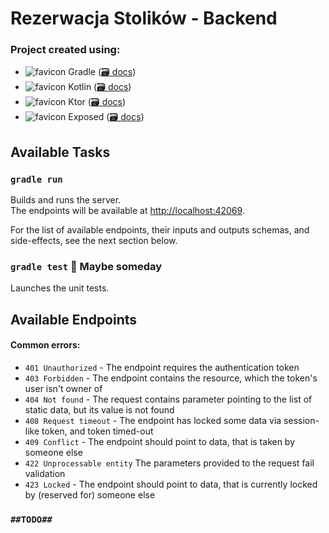 # Rezerwacja Stolików - Backend

### Project created using:
- ![favicon](https://www.google.com/s2/favicons?domain=https://gradle.org/) Gradle ([🗃️ docs](https://docs.gradle.org/current/userguide/userguide.html))
- ![favicon](https://www.google.com/s2/favicons?domain=https://kotlinlang.org/) Kotlin ([🗃️ docs](https://kotlinlang.org/docs/home.html))
- ![favicon](https://www.google.com/s2/favicons?domain=https://ktor.io/) Ktor ([🗃️ docs](https://ktor.io/docs/welcome.html))
- ![favicon](https://www.google.com/s2/favicons?domain=https://www.jetbrains.com/lp/mono/) Exposed ([🗃️ docs](https://github.com/JetBrains/Exposed/wiki))

## Available Tasks

### `gradle run`

Builds and runs the server.\
The endpoints will be available at [http://localhost:42069](http://localhost:42069).

For the list of available endpoints, their inputs and outputs schemas, and side-effects, see the next section below.

### `gradle test` 🚧 Maybe someday

Launches the unit tests.

## Available Endpoints

#### Common errors:
- `401 Unauthorized` - The endpoint requires the authentication token
- `403 Forbidden` - The endpoint contains the resource, which the token's user isn't owner of
- `404 Not found` - The request contains parameter pointing to the list of static data, but its value is not found
- `408 Request timeout` - The endpoint has locked some data via session-like token, and token timed-out
- `409 Conflict` - The endpoint should point to data, that is taken by someone else
- `422 Unprocessable entity` The parameters provided to the request fail validation 
- `423 Locked` - The endpoint should point to data, that is currently locked by (reserved for) someone else

### `##TODO##`

